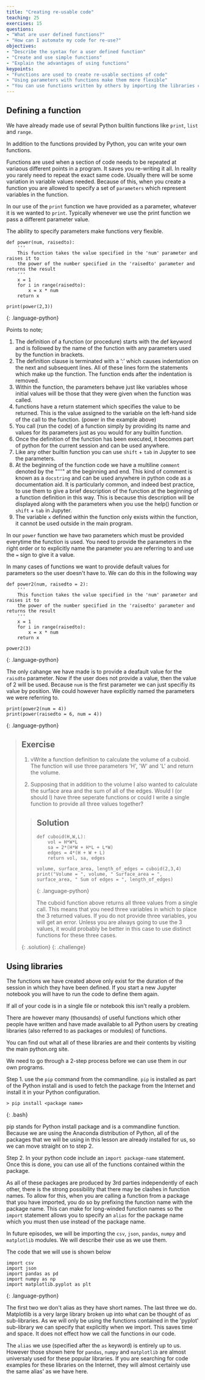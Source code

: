 ```yaml
---
title: "Creating re-usable code"
teaching: 25
exercises: 15
questions:
- "What are user defined functions?"
- "How can I automate my code for re-use?" 
objectives:
- "Describe the syntax for a user defined function"
- "Create and use simple functions" 
- "Explain the advantages of using functions"
keypoints:
- "Functions are used to create re-usable sections of code"
- "Using parameters with functions make them more flexible"
- "You can use functions written by others by importing the libraries containing them into your code"
---
```


## Defining a function

We have already made use of sevral Python builtin functions like `print`, `list` and `range`. 

In addition to the functions provided by Python, you can write your own functions.

Functions are used when a section of code needs to be repeated at variaous different points in a program. It saves you re-writing it all. In reality you rarely need to repeat the exact same code. Usually there will be some variation in variable values needed. Because of this, when you create a function you are allowed to specify a set of `parameters` which represent variables in the function.

In our use of the `print` function we have provided as a parameter, whatever it is we wanted to `print`. Typically whenever we use the print function we pass a different parameter value.

The ability to specify parameters make functions very flexible.

~~~
def power(num, raisedto):
    ''' 
    This function takes the value specified in the 'num' parameter and raises it to
    the power of the number specified in the 'raisedto' parameter and returns the result
    '''
    x = 1
    for i in range(raisedto):
        x = x * num
    return x

print(power(2,3))
~~~
{: .language-python}

Points to note;

1.	The definition of a function (or procedure) starts with the def keyword and is followed by the name of the function with any parameters used by the function in brackets. 
2.	The definition clause is terminated with a ‘:’ which causes indentation on the next and subsequent lines. All of these lines form the statements which make up the function. The function ends after the indentation is removed.
3.	Within the function, the parameters behave just like variables whose initial values will be those that they were given when the function was called. 
4.	functions have a return statement which specifies the value to be returned. This is the value assigned to the variable on the left-hand side of the call to the function. (power in the example above)
5.	You call (run the code) of a function simply by providing its name and values for its parameters just as you would for any builtin function.
6.  Once the definition of the function has been executed, it becomes part of python for the current session and can be used anywhere. 
7. Like any other builtin function you can use `shift` + `tab` in Jupyter to see the parameters. 
8. At the beginning of the function code we have a multiline  `comment` denoted by the "'''" at the beginning and end. This kind of comment is known as a `docstring` and can be used anywhere in python code as a documentation aid. It is particularly common, and indeed best practice, to use them to give a brief description of the function at the beginning of a function definition in this way. This is because this description will be displayed along with the parameters when you use the help() function or `shift` + `tab` in Jupyter.
9. The variable `x` defined within the function only exists within the function, it cannot be used outside in the main program.


In our `power` function we have two parameters which must be provided everytime the function is used. You need to  provide the parameters in the right order or to explicitly name the parameter you are referring to and use the `=` sign to give it a value.

In many cases of functions we want to provide default values for parameters so the user doesn't have to. We can do this in the following way

~~~
def power2(num, raisedto = 2):
    ''' 
    This function takes the value specified in the 'num' parameter and raises it to
    the power of the number specified in the 'raisedto' parameter and returns the result
    '''
    x = 1
    for i in range(raisedto):
        x = x * num
    return x

power2(3)
~~~
{: .language-python}

The only cahange we have made is to provide a deafault value for the `raisdto` parameter. Now if the user does not provide a value, then the value of 2 will be used. Because `num` is the first parameter we can just specifiy its value by position. We could however have explicitly named the parameters we were referring to. 

~~~
print(power2(num = 4))
print(power(raisedto = 6, num = 4))
~~~
{: .language-python}

> ## Exercise
> 
> 1. vWrite a function definition to calculate the volume of a cuboid. The function will use three parameters 'H', 'W' and 'L' and return the volume.
> 
> 2. Supposing that in addition to the volume I also wanted to calculate the surface area and the sum of all of the edges. Would I (or should I) have three seperate functions or could I write a single function to provide all three values together?
> 
> > ## Solution
> > 
> > ~~~
> > def cuboid(H,W,L):
> >     vol = H*W*L
> >     sa = 2*(H*W + H*L + L*W)
> >     edges = 4*(H + W + L)
> >     return vol, sa, edges
> > 
> > volume, surface_area, length_of_edges = cuboid(2,3,4)
> > print("Volume = ", volume, " Surface_area = ", surface_area, " Sum of edges = ", length_of_edges)
> > ~~~
> > {: .language-python}
> > 
> > The cuboid function above returns all three values from a single call. This means that you need three variables in which to place the 3 returned values. If you do not provide three variables, you will get an error.
> > Unless you are always going to use the 3 values, it would probably be better in this case to use distinct functions for these three cases.
> > 
> {: .solution}
{: .challenge}

## Using libraries

The functions we have created above only exist for the duration of the session in which they have been defined. If you start a new Jupyter notebook you will have to run the code to define them again.

If all of your code is in a single file or notebook this isn't really a problem.

There are however many (thousands) of useful functions which other people have written and have made available to all Python users by creating libraries (also referred to as packages or modules) of functions. 

You can find out what all of these libraries are and their contents by visiting the main python.org site. 

We need to go through a 2-step process before we can use them in our own programs.

Step 1.  use the `pip` command from the commandline. `pip` is installed as part of the Python install and is used to fetch the package from the Internet and install it in your Python configuration.

~~~
> pip install <package name>
~~~
{: .bash}

pip stands for Python install package and is a commandline function. Because we are using the Anaconda distribution of Python, all of the packages that we will be using in this lesson are already installed for us, so we can move straight on to step 2.

Step 2. In your python code include an `import package-name` statement. Once this is done, you can use all of the functions contained within the package.

As all of these packages are produced by 3rd parties independently of each other, there is the strong possibility that there may be clashes in function names. To allow for this, when you are calling a function from a package that you have imported, you do so by prefixing the function name with the package name. This can make for long-winded function names so the `import` statement allows you to specify an `alias` for the package name which you must then use instead of the package name.

In future episodes, we will be importing the `csv`, `json`, `pandas`, `numpy` and `matplotlib` modules. We will describe their use as we use them.

The code that we will use is shown below

~~~
import csv
import json
import pandas as pd
import numpy as np
import matplotlib.pyplot as plt
~~~
{: .language-python}

The first two we don't alias as they have short names. The last three we do. Matplotlib is a very large library broken up into what can be thought of as sub-libraries. As we will only be using the functions contained in the 'pyplot' sub-library we can specify that explicitly when we import. This saves time and space. It does not effect how we call the functions in our code.

The `alias` we use (specified after the `as` keyword) is entirely up to us. However those shown here for `pandas`, `numpy` and `matplotlib` are almost universaly used for these popular libraries. If you are searching for code examples for these libraries on the Internet, they will almost certainly use the same alias' as we have here. 

